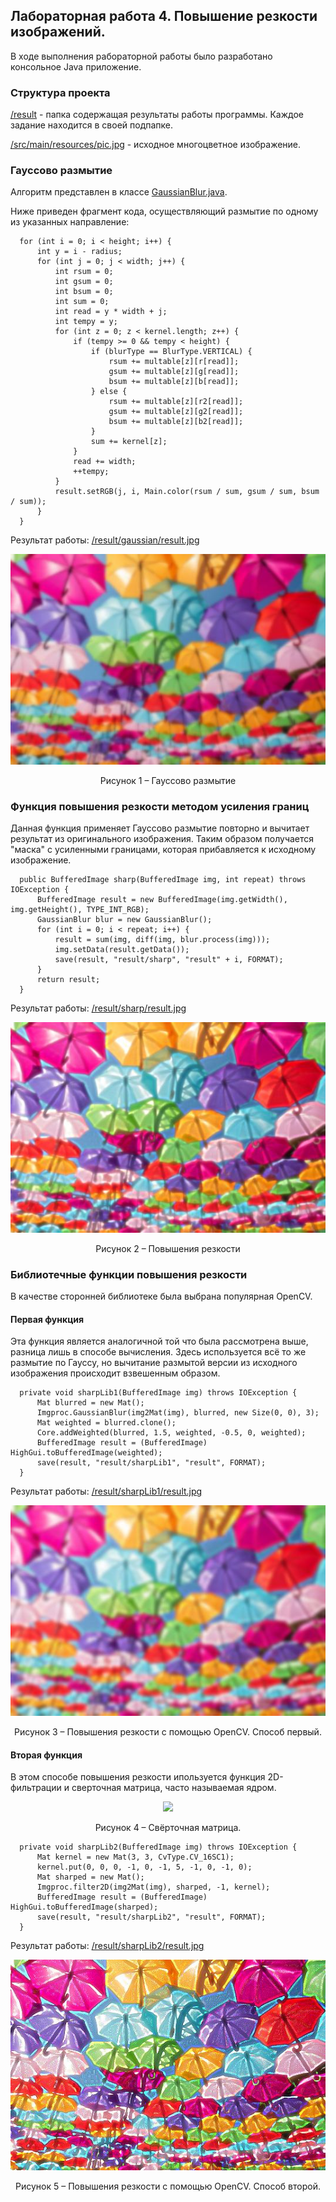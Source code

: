 ## Лабораторная работа 4. Повышение резкости изображений.

В ходе выполнения рабораторной работы было разработано консольное Java приложение.
### Структура проекта
[/result](https://github.com/m-aks/imageProcessing/tree/main/Practice04/result) - папка содержащая результаты работы программы. Каждое задание находится в своей подпапке.

[/src/main/resources/pic.jpg](https://github.com/m-aks/imageProcessing/blob/main/Practice04/src/main/resources/pic.jpg) - исходное многоцветное изображение.

### Гауссово размытие
Алгоритм представлен в классе [GaussianBlur.java](https://github.com/m-aks/imageProcessing/blob/1042c76f651b6b090a2d5b0377aad38dcb8c3432/Practice04/src/main/java/GaussianBlur.java).

Ниже приведен фрагмент кода, осуществляющий размытие по одному из указанных направление:
```
  for (int i = 0; i < height; i++) {
      int y = i - radius;
      for (int j = 0; j < width; j++) {
          int rsum = 0;
          int gsum = 0;
          int bsum = 0;
          int sum = 0;
          int read = y * width + j;
          int tempy = y;
          for (int z = 0; z < kernel.length; z++) {
              if (tempy >= 0 && tempy < height) {
                  if (blurType == BlurType.VERTICAL) {
                      rsum += multable[z][r[read]];
                      gsum += multable[z][g[read]];
                      bsum += multable[z][b[read]];
                  } else {
                      rsum += multable[z][r2[read]];
                      gsum += multable[z][g2[read]];
                      bsum += multable[z][b2[read]];
                  }
                  sum += kernel[z];
              }
              read += width;
              ++tempy;
          }
          result.setRGB(j, i, Main.color(rsum / sum, gsum / sum, bsum / sum));
      }
  }
```
Результат работы: [/result/gaussian/result.jpg](https://github.com/m-aks/imageProcessing/blob/1042c76f651b6b090a2d5b0377aad38dcb8c3432/Practice04/result/gaussian/result.jpg)
<div align="center">
  <img src="https://github.com/m-aks/imageProcessing/blob/1042c76f651b6b090a2d5b0377aad38dcb8c3432/Practice04/result/gaussian/result.jpg"/>
  
  Рисунок 1 – Гауссово размытие
</div>

### Функция повышения резкости методом усиления границ
Данная функция применяет Гауссово размытие повторно и вычитает результат из оригинального изображения. Таким образом получается "маска" с усиленными границами, которая прибавляется к исходному изображение. 
```
  public BufferedImage sharp(BufferedImage img, int repeat) throws IOException {
      BufferedImage result = new BufferedImage(img.getWidth(), img.getHeight(), TYPE_INT_RGB);
      GaussianBlur blur = new GaussianBlur();
      for (int i = 0; i < repeat; i++) {
          result = sum(img, diff(img, blur.process(img)));
          img.setData(result.getData());
          save(result, "result/sharp", "result" + i, FORMAT);
      }
      return result;
  }
```
Результат работы: [/result/sharp/result.jpg](https://github.com/m-aks/imageProcessing/blob/1042c76f651b6b090a2d5b0377aad38dcb8c3432/Practice04/result/sharp/result2.jpg)
<div align="center">
  <img src="https://github.com/m-aks/imageProcessing/blob/1042c76f651b6b090a2d5b0377aad38dcb8c3432/Practice04/result/sharp/result2.jpg"/>
  
  Рисунок 2 – Повышения резкости
</div>

### Библиотечные функции повышения резкости
В качестве сторонней библиотеке была выбрана популярная OpenCV.

#### Первая функция
Эта функция является аналогичной той что была рассмотрена выше, разница лишь в способе вычисления. Здесь используется всё то же размытие по Гауссу, но вычитание размытой версии из исходного изображения происходит взвешенным образом.
```
  private void sharpLib1(BufferedImage img) throws IOException {
      Mat blurred = new Mat();
      Imgproc.GaussianBlur(img2Mat(img), blurred, new Size(0, 0), 3);
      Mat weighted = blurred.clone();
      Core.addWeighted(blurred, 1.5, weighted, -0.5, 0, weighted);
      BufferedImage result = (BufferedImage) HighGui.toBufferedImage(weighted);
      save(result, "result/sharpLib1", "result", FORMAT);
  }
```
Результат работы: [/result/sharpLib1/result.jpg](https://github.com/m-aks/imageProcessing/blob/1042c76f651b6b090a2d5b0377aad38dcb8c3432/Practice04/result/sharpLib1/result.jpg)
<div align="center">
  <img src="https://github.com/m-aks/imageProcessing/blob/1042c76f651b6b090a2d5b0377aad38dcb8c3432/Practice04/result/sharpLib1/result.jpg"/>
  
  Рисунок 3 – Повышения резкости с помощью OpenCV. Способ первый. 
</div>

#### Вторая функция
В этом способе повышения резкости ипользуется функция 2D-фильтрации и сверточная матрица, часто называемая ядром. 

<div align="center">
  <img src="https://user-images.githubusercontent.com/57611938/166205549-e30d8713-5763-441d-a8d7-d83c37366d3d.png"/>
  
  Рисунок 4 – Свёрточная матрица. 
</div>

```
  private void sharpLib2(BufferedImage img) throws IOException {
      Mat kernel = new Mat(3, 3, CvType.CV_16SC1);
      kernel.put(0, 0, 0, -1, 0, -1, 5, -1, 0, -1, 0);
      Mat sharped = new Mat();
      Imgproc.filter2D(img2Mat(img), sharped, -1, kernel);
      BufferedImage result = (BufferedImage) HighGui.toBufferedImage(sharped);
      save(result, "result/sharpLib2", "result", FORMAT);
  }
```
Результат работы: [/result/sharpLib2/result.jpg](https://github.com/m-aks/imageProcessing/blob/1042c76f651b6b090a2d5b0377aad38dcb8c3432/Practice04/result/sharpLib2/result.jpg)
<div align="center">
  <img src="https://github.com/m-aks/imageProcessing/blob/1042c76f651b6b090a2d5b0377aad38dcb8c3432/Practice04/result/sharpLib2/result.jpg"/>
  
  Рисунок 5 – Повышения резкости с помощью OpenCV. Способ второй. 
</div>
